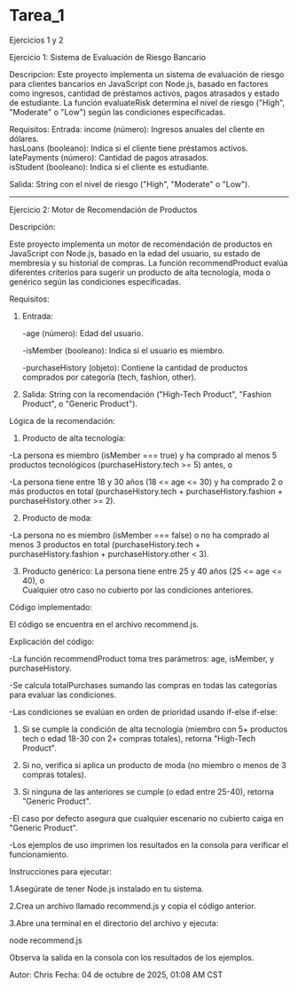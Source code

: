 # Tarea_1
Ejercicios 1 y 2

Ejercicio 1: Sistema de Evaluación de Riesgo Bancario

Descripcion:
Este proyecto implementa un sistema de evaluación de riesgo para clientes bancarios en JavaScript con Node.js, basado en factores como ingresos, cantidad de préstamos activos, pagos atrasados y estado de estudiante. La función evaluateRisk determina el nivel de riesgo ("High", "Moderate" o "Low") según las condiciones especificadas.

Requisitos:  Entrada:  income (número): Ingresos anuales del cliente en dólares.  
hasLoans (booleano): Indica si el cliente tiene préstamos activos.  
latePayments (número): Cantidad de pagos atrasados.  
isStudent (booleano): Indica si el cliente es estudiante.

Salida: String con el nivel de riesgo ("High", "Moderate" o "Low").





---

Ejercicio 2: Motor de Recomendación de Productos

Descripción:

Este proyecto implementa un motor de recomendación de productos en JavaScript con Node.js, basado en la edad del usuario, su estado de membresía y su historial de compras. La función recommendProduct evalúa diferentes criterios para sugerir un producto de alta tecnología, moda o genérico según las condiciones especificadas.

Requisitos:
1. Entrada:

   -age (número): Edad del usuario.
   
   -isMember (booleano): Indica si el usuario es miembro.
   
   -purchaseHistory (objeto): Contiene la cantidad de productos comprados por categoría (tech, fashion, other).

3. Salida: String con la recomendación ("High-Tech Product", "Fashion Product", o "Generic Product").


Lógica de la recomendación: 
1. Producto de alta tecnología:
   
-La persona es miembro (isMember === true) y ha comprado al menos 5 productos tecnológicos (purchaseHistory.tech >= 5) antes, o 

-La persona tiene entre 18 y 30 años (18 <= age <= 30) y ha comprado 2 o más productos en total (purchaseHistory.tech + purchaseHistory.fashion + purchaseHistory.other >= 2).

2. Producto de moda:
   
-La persona no es miembro (isMember === false) o no ha comprado al menos 3 productos en total (purchaseHistory.tech + purchaseHistory.fashion + purchaseHistory.other < 3).

3. Producto genérico:  La persona tiene entre 25 y 40 años (25 <= age <= 40), o  
Cualquier otro caso no cubierto por las condiciones anteriores.


Código implementado:

El código se encuentra en el archivo recommend.js. 


Explicación del código: 

-La función recommendProduct toma tres parámetros: age, isMember, y purchaseHistory.

-Se calcula totalPurchases sumando las compras en todas las categorías para evaluar las condiciones.

-Las condiciones se evalúan en orden de prioridad usando if-else if-else:

1. Si se cumple la condición de alta tecnología (miembro con 5+ productos tech o edad 18-30 con 2+ compras totales), retorna "High-Tech Product".
   
2. Si no, verifica si aplica un producto de moda (no miembro o menos de 3 compras totales).
   
3. Si ninguna de las anteriores se cumple (o edad entre 25-40), retorna "Generic Product".

-El caso por defecto asegura que cualquier escenario no cubierto caiga en "Generic Product".

-Los ejemplos de uso imprimen los resultados en la consola para verificar el funcionamiento.

Instrucciones para ejecutar: 

1.Asegúrate de tener Node.js instalado en tu sistema.

2.Crea un archivo llamado recommend.js y copia el código anterior.

3.Abre una terminal en el directorio del archivo y ejecuta:

node recommend.js


Observa la salida en la consola con los resultados de los ejemplos.



Autor: Chris
Fecha: 04 de octubre de 2025, 01:08 AM CST  





